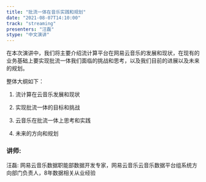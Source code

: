 ```yaml
---
title: "批流一体在音乐实践和规划"
date: "2021-08-07T14:10:00" 
track: "streaming"
presenters: "汪磊"
stype: "中文演讲"
---
```

在本次演讲中，我们将主要介绍流计算平台在网易云音乐的发展和现状，在现有的业务基础上要实现批流一体我们面临的挑战和思考，以及我们目前的进展以及未来的规划。

整体大纲如下：

1. 流计算在云音乐发展和现状

2. 实现批流一体的目标和挑战

3. 云音乐在批流一体上思考和实践

4. 未来的方向和规划 
 ### 讲师: 
  汪磊: 网易云音乐数据职能部数据开发专家，网易云音乐云音乐数据平台组系统方向部门负责人，8年数据相关从业经验
